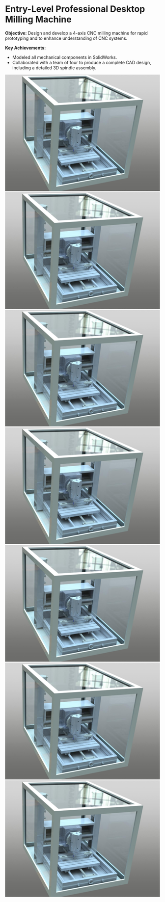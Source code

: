 # Entry-Level Professional Desktop Milling Machine

**Objective:** Design and develop a 4-axis CNC milling machine for rapid prototyping and to enhance understanding of CNC systems.  

**Key Achievements:**  
- Modeled all mechanical components in SolidWorks.  
- Collaborated with a team of four to produce a complete CAD design, including a detailed 3D spindle assembly.  

![CNC Assembly Design](CNC_Design.png)
![CNC Assembly Design](CNC_Design.png)
![CNC Assembly Design](CNC_Design.png)
![CNC Assembly Design](CNC_Design.png)
![CNC Assembly Design](CNC_Design.png)
![CNC Assembly Design](CNC_Design.png)
![CNC Assembly Design](CNC_Design.png)

